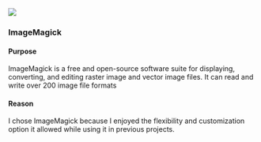 <img src="https://upload.wikimedia.org/wikipedia/commons/thumb/9/9a/ImageMagick_logo.svg/200px-ImageMagick_logo.svg.png">

### ImageMagick
#### Purpose
ImageMagick is a free and open-source software suite for displaying, converting, and editing raster image and vector image files. It can read and write over 200 image file formats

#### Reason
I chose ImageMagick because I enjoyed the flexibility and customization option it allowed while using it in previous projects.

